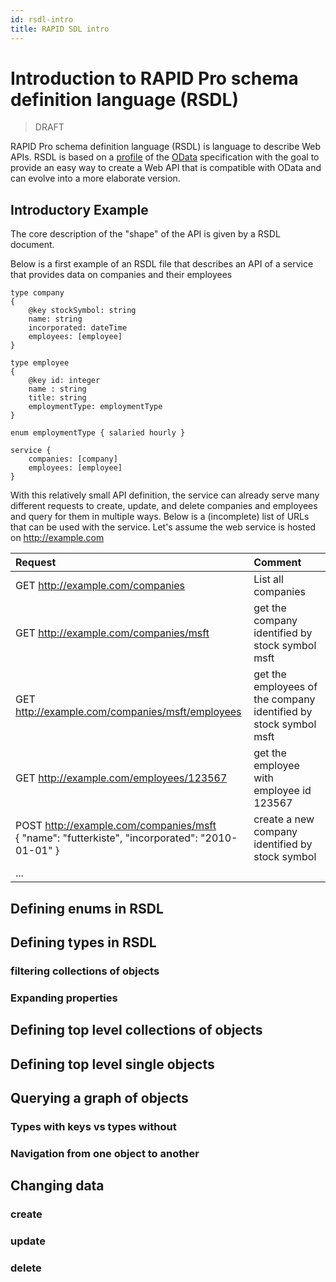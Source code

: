 ```yaml
---
id: rsdl-intro
title: RAPID SDL intro
---
```


# Introduction to RAPID Pro schema definition language (RSDL)

> DRAFT

RAPID Pro schema definition language (RSDL) is language to describe Web APIs.
RSDL is based on a [profile](<https://en.wikipedia.org/wiki/Profile_(engineering)>) of the
[OData](https://en.wikipedia.org/wiki/Open_Data_Protocol) specification with the goal to provide an easy way
to create a Web API that is compatible with OData and can evolve into a more elaborate version.

## Introductory Example

The core description of the "shape" of the API is given by a RSDL document.

Below is a first example of an RSDL file that describes an API of a service that provides data on companies and their employees

```
type company
{
    @key stockSymbol: string
    name: string
    incorporated: dateTime
    employees: [employee]
}

type employee
{
    @key id: integer
    name : string
    title: string
    employmentType: employmentType
}

enum employmentType { salaried hourly }

service {
    companies: [company]
    employees: [employee]
}
```

With this relatively small API definition, the service can already serve many different requests to create, update, and delete companies and employees and query for them in multiple ways.
Below is a (incomplete) list of URLs that can be used with the service. Let's assume the web service is hosted on http://example.com

| Request                                                                                              | Comment                                                          |
| :--------------------------------------------------------------------------------------------------- | :--------------------------------------------------------------- |
| GET http://example.com/companies                                                                     | List all companies                                               |
| GET http://example.com/companies/msft                                                                | get the company identified by stock symbol msft                  |
| GET http://example.com/companies/msft/employees                                                      | get the employees of the company identified by stock symbol msft |
| GET http://example.com/employees/123567                                                              | get the employee with employee id 123567                         |
| POST http://example.com/companies/msft <br/> { "name": "futterkiste", "incorporated": "2010-01-01" } | create a new company identified by stock symbol                  |
| ...                                                                                                  |                                                                  |

## Defining enums in RSDL

## Defining types in RSDL

### filtering collections of objects

### Expanding properties

## Defining top level collections of objects

## Defining top level single objects

## Querying a graph of objects

### Types with keys vs types without

### Navigation from one object to another

## Changing data

### create

### update

### delete
